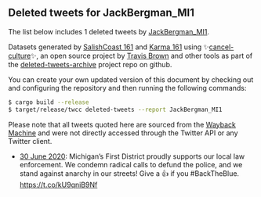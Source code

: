 ## Deleted tweets for JackBergman_MI1

The list below includes 1 deleted tweets by
[JackBergman_MI1](https://twitter.com/JackBergman_MI1).



Datasets generated by [SalishCoast 161](https://twitter.com/SalishCoastA) and [Karma 161](https://twitter.com/KarmaOneSixOne)
using ✨[cancel-culture](https://github.com/travisbrown/cancel-culture)✨, an open source project by [Travis Brown](https://twitter.com/travisbrown) 
and other tools as part of the [deleted-tweets-archive](https://github.com/salcoast/deleted-tweets-archive/) project repo on github.

You can create your own updated version of this document by checking out and configuring the
repository and then running the following commands:

```bash
$ cargo build --release
$ target/release/twcc deleted-tweets --report JackBergman_MI1
```

Please note that all tweets quoted here are sourced from the
[Wayback Machine](https://web.archive.org) and were not directly accessed through the Twitter API or
any Twitter client.

* [30 June 2020](https://web.archive.org/web/20200630153708/https://twitter.com/JackBergman_MI1/status/1277989555807965184): Michigan’s First District proudly supports our local law enforcement. We condemn radical calls to defund the police, and we stand against anarchy in our streets!  Give a 👍 if you #BackTheBlue. https://t.co/kU9qniB9Nf
